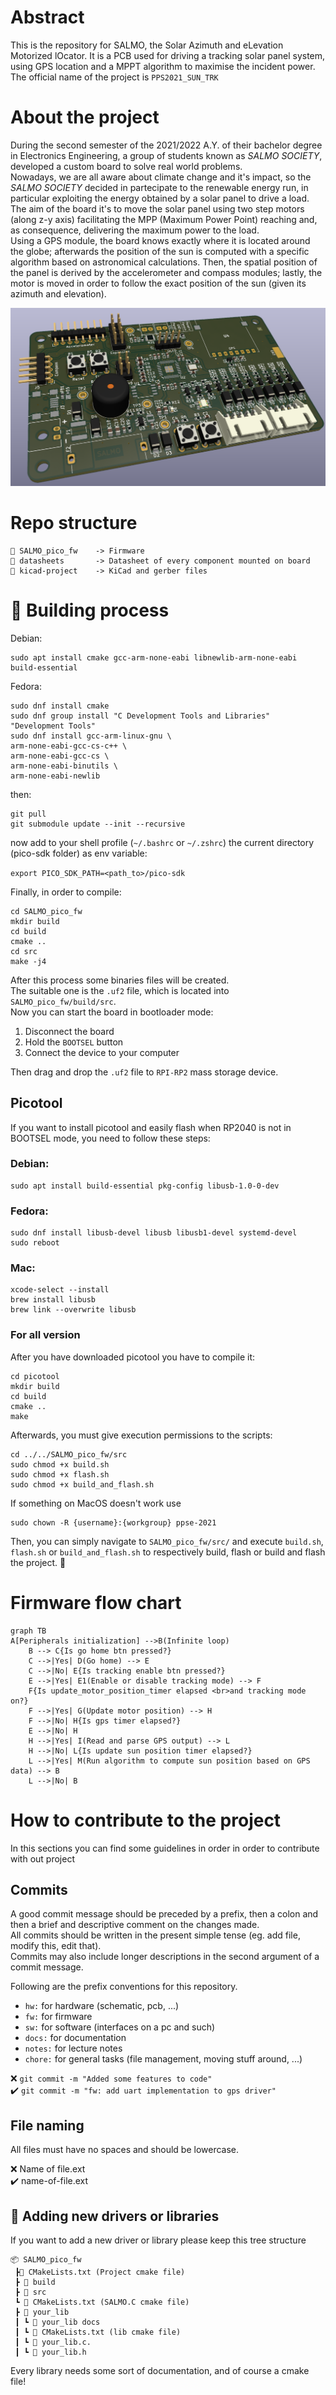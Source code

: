 # Abstract
This is the repository for SALMO, the Solar Azimuth and eLevation Motorized lOcator. It is a PCB used for driving a tracking solar panel system, using GPS location and a MPPT algorithm to maximise the incident power.  
The official name of the project is `PPS2021_SUN_TRK`

# About the project
During the second semester of the 2021/2022 A.Y. of their bachelor degree in Electronics Engineering, a group of students known as _SALMO SOCIETY_, developed a custom board to solve real world problems. 
<br>Nowadays, we are all aware about climate change and it's impact, so the _SALMO SOCIETY_ decided in partecipate to the renewable energy run, in particular exploiting the energy obtained by a solar panel to drive a load.
<br>The aim of the board it's to move the solar panel using two step motors (along z-y axis) facilitating the MPP (Maximum Power Point) reaching and, as consequence, delivering the maximum power to the load.<br> Using a GPS module, the board knows exactly where it is located around the globe; afterwards the position of the sun is computed with a specific algorithm based on astronomical calculations. Then, the spatial position of the panel is derived by the accelerometer and compass modules; lastly, the motor is moved in order to follow the exact position of the sun (given its azimuth and elevation).

![Salmo board](/media/salmo_board.png)


# Repo structure

    📂 SALMO_pico_fw    -> Firmware 
    📂 datasheets       -> Datasheet of every component mounted on board
    📂 kicad-project    -> KiCad and gerber files 
    
# :rainbow: Building process

Debian:

    sudo apt install cmake gcc-arm-none-eabi libnewlib-arm-none-eabi build-essential

Fedora:

    sudo dnf install cmake
    sudo dnf group install "C Development Tools and Libraries" "Development Tools"
    sudo dnf install gcc-arm-linux-gnu \
    arm-none-eabi-gcc-cs-c++ \
    arm-none-eabi-gcc-cs \
    arm-none-eabi-binutils \
    arm-none-eabi-newlib

then:

    git pull
    git submodule update --init --recursive

now add to your shell profile (`~/.bashrc` or `~/.zshrc`) the current directory (pico-sdk folder) as env variable:
 
`export PICO_SDK_PATH=<path_to>/pico-sdk`

Finally, in order to compile:

    cd SALMO_pico_fw
    mkdir build
    cd build 
    cmake ..
    cd src
    make -j4

After this process some binaries files will be created. <br>The suitable one is the `.uf2` file, which is located into `SALMO_pico_fw/build/src`.<br>
Now you can start the board in bootloader mode:
1. Disconnect the board
1. Hold the `BOOTSEL` button
1. Connect the device to your computer

Then drag and drop the `.uf2` file to `RPI-RP2` mass storage device.

## Picotool
If you want to install picotool and easily flash when RP2040 is not in BOOTSEL mode, you need to follow these steps:

### Debian:

    sudo apt install build-essential pkg-config libusb-1.0-0-dev

### Fedora:

    sudo dnf install libusb-devel libusb libusb1-devel systemd-devel
    sudo reboot

### Mac:

    xcode-select --install
    brew install libusb
    brew link --overwrite libusb

### For all version
After you have downloaded picotool you have to compile it:

    cd picotool
    mkdir build
    cd build
    cmake ..
    make

Afterwards, you must give execution permissions to the scripts:

    cd ../../SALMO_pico_fw/src
    sudo chmod +x build.sh
    sudo chmod +x flash.sh
    sudo chmod +x build_and_flash.sh

If something on MacOS doesn't work use

    sudo chown -R {username}:{workgroup} ppse-2021

Then, you can simply navigate to `SALMO_pico_fw/src/` and execute `build.sh`, `flash.sh` or `build_and_flash.sh` to respectively build, flash or build and flash the project. :nail_care:

# Firmware flow chart
```mermaid
graph TB
A[Peripherals initialization] -->B(Infinite loop)
    B --> C{Is go home btn pressed?}
    C -->|Yes| D(Go home) --> E
    C -->|No| E{Is tracking enable btn pressed?}
	E -->|Yes| E1(Enable or disable tracking mode) --> F
	F{Is update_motor_position_timer elapsed <br>and tracking mode on?}
	F -->|Yes| G(Update motor position) --> H
	F -->|No| H{Is gps timer elapsed?}
	E -->|No| H
	H -->|Yes| I(Read and parse GPS output) --> L
	H -->|No| L{Is update sun position timer elapsed?}
	L -->|Yes| M(Run algorithm to compute sun position based on GPS data) --> B
	L -->|No| B
```

# How to contribute to the project
In this sections you can find some guidelines in order in order to contribute with out project

## Commits

A good commit message should be preceded by a prefix, then a colon and then a brief and descriptive comment on the changes made.  
All commits should be written in the present simple tense (eg. add file, modify this, edit that).  
Commits may also include longer descriptions in the second argument of a commit message.

Following are the prefix conventions for this repository.

- `hw:` for hardware (schematic, pcb, ...)
- `fw:` for firmware
- `sw:` for software (interfaces on a pc and such)
- `docs:` for documentation
- `notes:` for lecture notes
- `chore:` for general tasks (file management, moving stuff around, ...)

:x: `git commit -m "Added some features to code"`  
:heavy_check_mark: `git commit -m "fw: add uart implementation to gps driver"`

## File naming

All files must have no spaces and should be lowercase.

:x: Name of file.ext  
:heavy_check_mark: name-of-file.ext 

## :briefcase: Adding new drivers or libraries
If you want to add a new driver or library please keep this tree structure
```
📦 SALMO_pico_fw
 ┣📜 CMakeLists.txt (Project cmake file)
 ┣ 📂 build
 ┣ 📂 src
 ┗ 📜 CMakeLists.txt (SALMO.C cmake file)
 ┣ 📂 your_lib
 ┃ ┗ 📂 your_lib docs
 ┃ ┗ 📜 CMakeLists.txt (lib cmake file)
 ┃ ┗ 📜 your_lib.c.
 ┃ ┗ 📜 your_lib.h
```
Every library needs some sort of documentation, and of course a cmake file!
